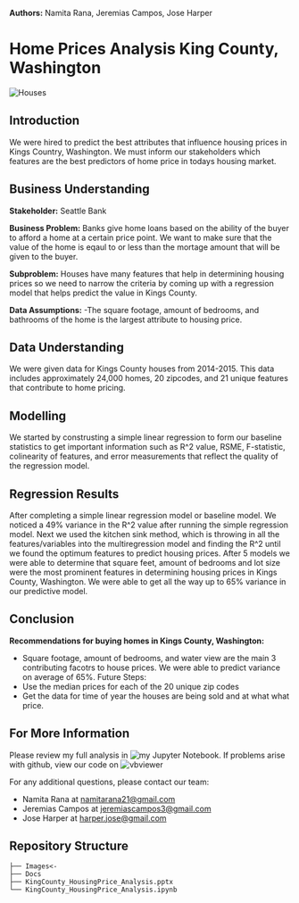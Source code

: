 **Authors:** Namita Rana, Jeremias Campos, Jose Harper

# Home Prices Analysis King County, Washington

![Houses](https://github.com/namitarana1/Phase2_Test/blob/hola/Images/Real_Estate_Analysis_Flatiron%20Small.png)


## Introduction
We were hired to predict the best attributes that influence housing prices in Kings Country, Washington. We must inform our stakeholders which features are the best predictors of home price in todays housing market. 

## Business Understanding
**Stakeholder:** Seattle Bank 

**Business Problem:** Banks give home loans based on the ability of the buyer to afford a home at a certain price point. We want to make sure that the value of the home is eqaul to or less than the mortage amount that will be given to the buyer. 

**Subproblem:**
Houses have many features that help in determining housing prices so we need to narrow the criteria by coming up with a regression model that helps predict the value in Kings County.

**Data Assumptions:** 
-The square footage, amount of bedrooms, and bathrooms of the home is the largest attribute to housing price.


## Data Understanding
We were given data for Kings County houses from 2014-2015. This data includes approximately 24,000 homes, 20 zipcodes, and 21 unique features that contribute to home pricing.


## Modelling
We started by construsting a simple linear regression to form our baseline statistics to get important information such as R^2 value, RSME, F-statistic, colinearity of features, and error measurements that reflect the quality of the regression model.


## Regression Results
After completing a simple linear regression model or baseline model. We noticed a 49% variance in the R^2 value after running the simple regression model. Next we used the kitchen sink method, which is throwing in all the features/variables into the multiregression model and finding the R^2 until we found the optimum features to predict housing prices. After 5 models we were able to determine that square feet, amount of bedrooms and lot size were the most prominent features in determining housing prices in Kings County, Washington. We were able to get all the way up to 65% variance in our predictive model.


## Conclusion

**Recommendations for buying homes in Kings County, Washington:**
- Square footage, amount of bedrooms, and water view are the main 3 contributing facotrs to house prices. We were able to predict variance on average of 65%.
Future Steps:
- Use the median prices for each of the 20 unique zip codes
- Get the data for time of year the houses are being sold and at what what price.

## For More Information

Please review my full analysis in ![my Jupyter Notebook](/KingCounty_HousingPrice_Analysis.ipynb).
If problems arise with github, view our code on ![vbviewer](https://nbviewer.org/github/namitarana1/KingCounty-Housing/blob/main/KingCounty_HousingPrice_Analysis.ipynb)

For any additional questions,
please contact our team:
- Namita Rana at <namitarana21@gmail.com>
- Jeremias Campos at <jeremiascampos3@gmail.com>
- Jose Harper at <harper.jose@gmail.com>



## Repository Structure

```
├── Images<- 
├── Docs
├── KingCounty_HousingPrice_Analysis.pptx                               
└── KingCounty_HousingPrice_Analysis.ipynb                           
```
